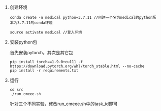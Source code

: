 
1. 创建环境

   ```
   conda create -n medical python=3.7.11 //创建一个名为medical的python版本为3.7.11的conda环境
   
   source activate medical //登入环境
   ```

2. 安装python包

   首先安装pytorch，其次是其它包

   ```
   pip install torch==1.9.0+cu111 -f https://download.pytorch.org/whl/torch_stable.html --no-cache
   pip install -r requirements.txt
   ```

3. 运行
   ```
   cd src
   ./run_cmeee.sh
   ```
   针对三个不同实验，修改run_cmeee.sh中的task_id即可


